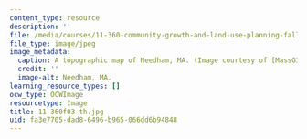 ```yaml
---
content_type: resource
description: ''
file: /media/courses/11-360-community-growth-and-land-use-planning-fall-2003/fa3e7705dad86496b965066dd6b94848_11-360f03-th.jpg
file_type: image/jpeg
image_metadata:
  caption: A topographic map of Needham, MA. (Image courtesy of [MassGIS](http://www.state.ma.us/mgis/).)
  credit: ''
  image-alt: Needham, MA.
learning_resource_types: []
ocw_type: OCWImage
resourcetype: Image
title: 11-360f03-th.jpg
uid: fa3e7705-dad8-6496-b965-066dd6b94848
---
```

